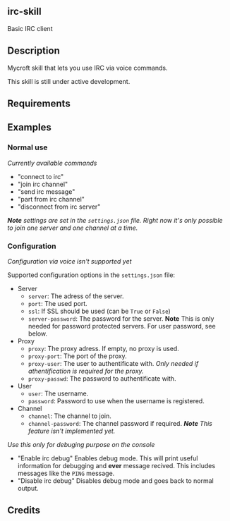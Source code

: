 ## irc-skill
Basic IRC client

## Description 
Mycroft skill that lets you use IRC via voice commands.

This skill is still under active development.  

## Requirements

## Examples
### Normal use
_Currently available commands_
* "connect to irc"
* "join irc channel"
* "send irc message"
* "part from irc channel"
* "disconnect from irc server"

_**Note** settings are set in the `settings.json` file. Right now it's only possible to join one server and one channel at a time._
### Configuration
_Configuration via voice isn't supported yet_

Supported configuration options in the `settings.json` file:
* Server
  * `server`: The adress of the server.
  * `port`: The used port.
  * `ssl`: If SSL should be used (can be `True` or `False`)
  * `server-password`: The password for the server. **Note** This is only needed for password protected servers. For user password, see below.
* Proxy
  * `proxy`: The proxy adress. If empty, no proxy is used.
  * `proxy-port`: The port of the proxy.
  * `proxy-user`: The user to authentificate with. _Only needed if athentification is required for the proxy._
  * `proxy-passwd`: The password to authentificate with.
* User
  * `user`: The username.
  * `password`: Password to use when the username is registered.
* Channel
  * `channel`: The channel to join.
  * `channel-password`: The channel password if required. _**Note** This feature isn't implemented yet._


_Use this only for debuging purpose on the console_
* "Enable irc debug" Enables debug mode. This will print useful information for debugging and **ever** message recived. This includes messages like the `PING` message.
* "Disable irc debug" Disables debug mode and goes back to normal output.

## Credits 
